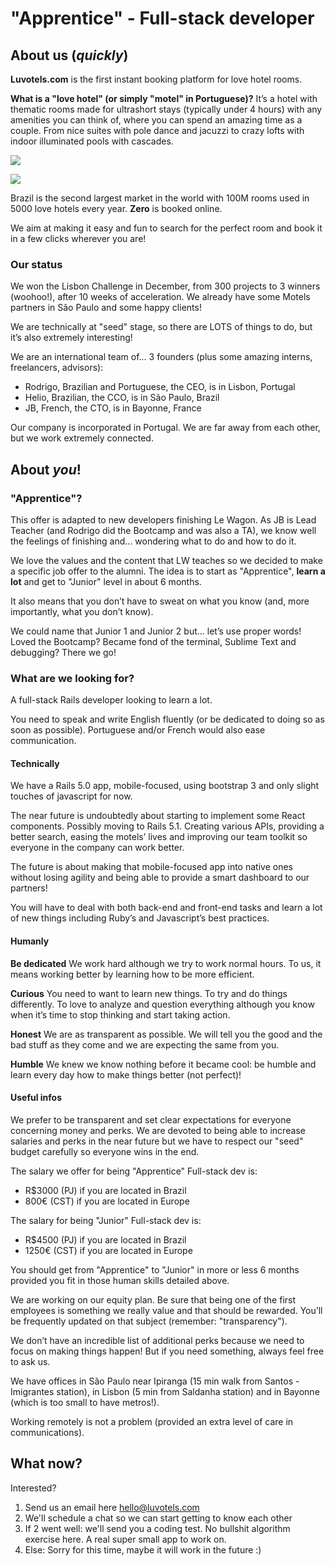 # "Apprentice" - Full-stack developer

## About us (*quickly*)

**Luvotels.com** is the first instant booking platform for love hotel rooms.

**What is a "love hotel" (or simply "motel" in Portuguese)?**
It’s a hotel with thematic rooms made for ultrashort stays (typically under 4 hours) with any amenities you can think of, where you can spend an amazing time as a couple.
From nice suites with pole dance and jacuzzi to crazy lofts with indoor illuminated pools with cascades.

![](https://res.cloudinary.com/luvotelsp/image/upload/c_scale,e_sharpen:90,f_auto,h_200/v1509746430/fgkulhir2xhs4cpzmnlr.jpg)

![](https://res.cloudinary.com/luvotelsp/image/upload/c_scale,e_sharpen:90,f_auto,h_200/v1510246011/jhapxdmazr1f0leiutd1.jpg)

Brazil is the second largest market in the world with 100M rooms used in 5000 love hotels every year. **Zero** is booked online.

We aim at making it easy and fun to search for the perfect room and book it in a few clicks wherever you are!

### Our status

We won the Lisbon Challenge in December, from 300 projects to 3 winners (woohoo!), after 10 weeks of acceleration. We already have some Motels partners in São Paulo and some happy clients!

We are technically at "seed" stage, so there are LOTS of things to do, but it’s also extremely interesting!

We are an international team of... 3 founders (plus some amazing interns, freelancers, advisors):
* Rodrigo, Brazilian and Portuguese, the CEO, is in Lisbon, Portugal
* Helio, Brazilian, the CCO, is in São Paulo, Brazil
* JB, French, the CTO, is in Bayonne, France

Our company is incorporated in Portugal.
We are far away from each other, but we work extremely connected.

## About *you*!

### "Apprentice"?

This offer is adapted to new developers finishing Le Wagon. As JB is Lead Teacher (and Rodrigo did the Bootcamp and was also a TA), we know well the feelings of finishing and... wondering what to do and how to do it.

We love the values and the content that LW teaches so we decided to make a specific job offer to the alumni. The idea is to start as "Apprentice", **learn a lot** and get to "Junior" level in about 6 months.

It also means that you don’t have to sweat on what you know (and, more importantly, what you don’t know).

We could name that Junior 1 and Junior 2 but... let’s use proper words!
Loved the Bootcamp? Became fond of the terminal, Sublime Text and debugging? There we go!

### What are we looking for?

A full-stack Rails developer looking to learn a lot.

You need to speak and write English fluently (or be dedicated to doing so as soon as possible). Portuguese and/or French would also ease communication.

#### Technically

We have a Rails 5.0 app, mobile-focused, using bootstrap 3 and only slight touches of javascript for now.

The near future is undoubtedly about starting to implement some React components. Possibly moving to Rails 5.1. Creating various APIs, providing a better search, easing the motels’ lives and improving our team toolkit so everyone in the company can work better.

The future is about making that mobile-focused app into native ones without losing agility and being able to provide a smart dashboard to our partners!

You will have to deal with both back-end and front-end tasks and learn a lot of new things including Ruby’s and Javascript’s best practices.

#### Humanly

**Be dedicated**
We work hard although we try to work normal hours. To us, it means working better by learning how to be more efficient.

**Curious**
You need to want to learn new things. To try and do things differently. To love to analyze and question everything although you know when it’s time to stop thinking and start taking action.

**Honest**
We are as transparent as possible. We will tell you the good and the bad stuff as they come and we are expecting the same from you.

**Humble**
We knew we know nothing before it became cool: be humble and learn every day how to make things better (not perfect)!

#### Useful infos

We prefer to be transparent and set clear expectations for everyone concerning money and perks. We are devoted to being able to increase salaries and perks in the near future but we have to respect our "seed" budget carefully so everyone wins in the end.

The salary we offer for being "Apprentice" Full-stack dev is: 

* R$3000 (PJ) if you are located in Brazil
* 800€ (CST) if you are located in Europe

The salary for being "Junior" Full-stack dev is:

* R$4500 (PJ) if you are located in Brazil
* 1250€ (CST) if you are located in Europe

You should get from "Apprentice" to "Junior" in more or less 6 months provided you fit in those human skills detailed above.

We are working on our equity plan. Be sure that being one of the first employees is something we really value and that should be rewarded. You’ll be frequently updated on that subject (remember: "transparency").

We don’t have an incredible list of additional perks because we need to focus on making things happen! But if you need something, always feel free to ask us.

We have offices in São Paulo near Ipiranga (15 min walk from Santos - Imigrantes station), in Lisbon (5 min from Saldanha station) and in Bayonne (which is too small to have metros!).

Working remotely is not a problem (provided an extra level of care in communications).

## What now?

Interested? 

1. Send us an email here hello@luvotels.com
2. We'll schedule a chat so we can start getting to know each other
3. If 2 went well: we'll send you a coding test. No bullshit algorithm exercise here. A real super small app to work on.
4. Else: Sorry for this time, maybe it will work in the future :)
